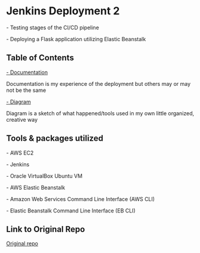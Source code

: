 # Jenkins Deployment 2
<p> - Testing stages of the CI/CD pipeline</p>
<p>- Deploying a Flask application utilizing Elastic Beanstalk </p>

## Table of Contents
<a href="https://github.com/AdreReyes/Jenkins_deployment2/blob/main/Documentation_D2.pdf"> - Documentation </a>
<p> Documentation is my experience of the deployment but others may or may not be the same </p>

<a href="https://github.com/AdreReyes/Jenkins_deployment2/blob/main/D2_Pipeline%20Diagram.png"> - Diagram </a>
<p> Diagram is a sketch of what happened/tools used in my own little organized, creative way </p>
    

## Tools & packages utilized
<p> - AWS EC2 </p>
<p> - Jenkins </p>
<p> - Oracle VirtualBox Ubuntu VM </p>
<p> - AWS Elastic Beanstalk </p>
<p> - Amazon Web Services Command Line Interface (AWS CLI) </p>
<p> - Elastic Beanstalk Command Line Interface (EB CLI) </p>
    

## Link to Original Repo
<a href="https://github.com/kura-labs-org/kuralabs_deployment_2"> Original repo</a>

